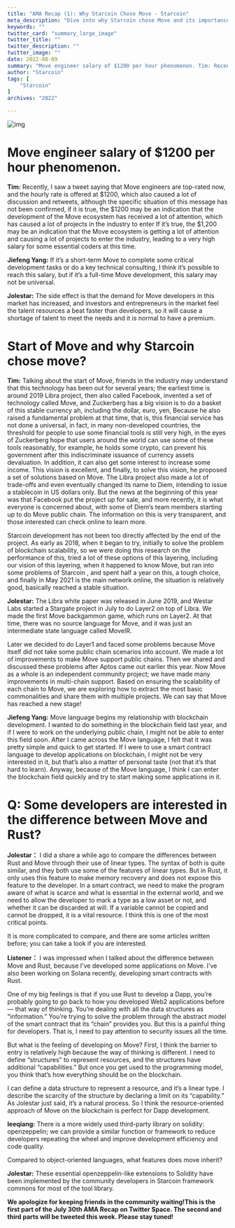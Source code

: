 ```yaml
---
title: "AMA Recap (1): Why Starcoin Chose Move - Starcoin"
meta_description: "Dive into why Starcoin chose Move and its importance in blockchain development as discussed in the AMA recap."
keywords: ""
twitter_card: "summary_large_image"
twitter_title: ""
twitter_description: ""
twitter_image: ""
date: 2022-08-09
summary: "Move engineer salary of $1200 per hour phenomenon. Tim: Recently, I saw a tweet saying that Move engineers are top-rated now, and the hourly rate..."
author: "Starcoin"
tags: [
    "Starcoin"
]
archives: "2022"

---
```


![img](/images/hackathon/amar1.png)

# Move engineer salary of $1200 per hour phenomenon.

**Tim:** Recently, I saw a tweet saying that Move engineers are top-rated now, and the hourly rate is offered at $1200, which also caused a lot of discussion and retweets, although the specific situation of this message has not been confirmed, if it is true, the $1200 may be an indication that the development of the Move ecosystem has received a lot of attention, which has caused a lot of projects in the industry to enter If it’s true, the $1,200 may be an indication that the Move ecosystem is getting a lot of attention and causing a lot of projects to enter the industry, leading to a very high salary for some essential coders at this time.

**Jiefeng Yang:** If it’s a short-term Move to complete some critical development tasks or do a key technical consulting, I think it’s possible to reach this salary, but if it’s a full-time Move development, this salary may not be universal.

**Jolestar:** The side effect is that the demand for Move developers in this market has increased, and investors and entrepreneurs in the market feel the talent resources a beat faster than developers, so it will cause a shortage of talent to meet the needs and it is normal to have a premium.

# Start of Move and why Starcoin chose move?

**Tim:** Talking about the start of Move, friends in the industry may understand that this technology has been out for several years; the earliest time is around 2019 Libra project, then also called Facebook, invented a set of technology called Move, and Zuckerberg has a big vision is to do a basket of this stable currency ah, including the dollar, euro, yen, Because he also raised a fundamental problem at that time, that is, this financial service has not done a universal, in fact, in many non-developed countries, the threshold for people to use some financial tools is still very high, in the eyes of Zuckerberg hope that users around the world can use some of these tools reasonably, for example, he holds some crypto, can prevent his government after this indiscriminate issuance of currency assets devaluation. In addition, it can also get some interest to increase some income. This vision is excellent, and finally, to solve this vision, he proposed a set of solutions based on Move. The Libra project also made a lot of trade-offs and even eventually changed its name to Diem, intending to issue a stablecoin in US dollars only. But the news at the beginning of this year was that Facebook put the project up for sale, and more recently, it is what everyone is concerned about, with some of Diem’s team members starting up to do Move public chain. The information on this is very transparent, and those interested can check online to learn more.

Starcoin development has not been too directly affected by the end of the project. As early as 2018, when it began to try, initially to solve the problem of blockchain scalability, so we were doing this research on the performance of this, tried a lot of these options of this layering, including our vision of this layering, when it happened to know Move, but ran into some problems of Starcoin , and spent half a year on this, a tough choice, and finally in May 2021 is the main network online, the situation is relatively good, basically reached a stable situation.

**Jolestar:** The Libra white paper was released in June 2019, and Westar Labs started a Stargate project in July to do Layer2 on top of Libra. We made the first Move backgammon game, which runs on Layer2. At that time, there was no source language for Move, and it was just an intermediate state language called MoveIR.

Later we decided to do Layer1 and faced some problems because Move itself did not take some public chain scenarios into account. We made a lot of improvements to make Move support public chains. Then we shared and discussed these problems after Aptos came out earlier this year. Now Move as a whole is an independent community project; we have made many improvements in multi-chain support. Based on ensuring the scalability of each chain to Move, we are exploring how to extract the most basic commonalities and share them with multiple projects. We can say that Move has reached a new stage!

**Jiefeng Yang:** Move language begins my relationship with blockchain development. I wanted to do something in the blockchain field last year, and if I were to work on the underlying public chain, I might not be able to enter this field soon. After I came across the Move language, I felt that it was pretty simple and quick to get started. If I were to use a smart contract language to develop applications on blockchain, I might not be very interested in it, but that’s also a matter of personal taste (not that it’s that hard to learn). Anyway, because of the Move language, I think I can enter the blockchain field quickly and try to start making some applications in it.

# Q: Some developers are interested in the difference between Move and Rust?

**Jolestar：** I did a share a while ago to compare the differences between Rust and Move through their use of linear types. The syntax of both is quite similar, and they both use some of the features of linear types. But in Rust, it only uses this feature to make memory recovery and does not expose this feature to the developer. In a smart contract, we need to make the program aware of what is scarce and what is essential in the external world, and we need to allow the developer to mark a type as a low asset or not, and whether it can be discarded at will. If a variable cannot be copied and cannot be dropped, it is a vital resource. I think this is one of the most critical points.

It is more complicated to compare, and there are some articles written before; you can take a look if you are interested.

**Listener：** I was impressed when I talked about the difference between Move and Rust, because I’ve developed some applications on Move. I’ve also been working on Solana recently, developing smart contracts with Rust.

One of my big feelings is that if you use Rust to develop a Dapp, you’re probably going to go back to how you developed Web2 applications before — that way of thinking. You’re dealing with all the data structures as “information.” You’re trying to solve the problem through the abstract model of the smart contract that its “chain” provides you. But this is a painful thing for developers. That is, I need to pay attention to security issues all the time.

But what is the feeling of developing on Move? First, I think the barrier to entry is relatively high because the way of thinking is different. I need to define “structures” to represent resources, and the structures have additional “capabilities.” But once you get used to the programming model, you think that’s how everything should be on the blockchain.

I can define a data structure to represent a resource, and it’s a linear type. I describe the scarcity of the structure by declaring a limit on its “capability.” As Jolestar just said, it’s a natural process. So I think the resource-oriented approach of Move on the blockchain is perfect for Dapp development.

**leeqiang:** There is a more widely used third-party library on solidity: openzeppelin; we can provide a similar function or framework to reduce developers repeating the wheel and improve development efficiency and code quality.

Compared to object-oriented languages, what features does move inherit?

**Jolestar:** These essential openzeppelin-like extensions to Solidity have been implemented by the community developers in Starcoin framework commons for most of the tool library.

**We apologize for keeping friends in the community waiting!This is the first part of the July 30th AMA Recap on Twitter Space. The second and third parts will be tweeted this week. Please stay tuned!**